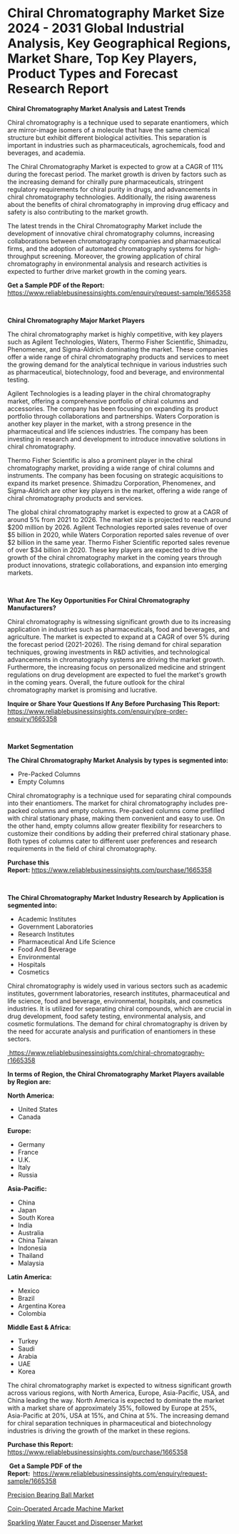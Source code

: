 <p><h1>Chiral Chromatography Market Size 2024 - 2031 Global Industrial Analysis, Key Geographical Regions, Market Share, Top Key Players, Product Types and Forecast Research Report</h1></p><p><strong>Chiral Chromatography Market Analysis and Latest Trends</strong></p>
<p><p>Chiral chromatography is a technique used to separate enantiomers, which are mirror-image isomers of a molecule that have the same chemical structure but exhibit different biological activities. This separation is important in industries such as pharmaceuticals, agrochemicals, food and beverages, and academia.</p><p>The Chiral Chromatography Market is expected to grow at a CAGR of 11% during the forecast period. The market growth is driven by factors such as the increasing demand for chirally pure pharmaceuticals, stringent regulatory requirements for chiral purity in drugs, and advancements in chiral chromatography technologies. Additionally, the rising awareness about the benefits of chiral chromatography in improving drug efficacy and safety is also contributing to the market growth.</p><p>The latest trends in the Chiral Chromatography Market include the development of innovative chiral chromatography columns, increasing collaborations between chromatography companies and pharmaceutical firms, and the adoption of automated chromatography systems for high-throughput screening. Moreover, the growing application of chiral chromatography in environmental analysis and research activities is expected to further drive market growth in the coming years.</p></p>
<p><strong>Get a Sample PDF of the Report:&nbsp;</strong> <a href="https://www.reliablebusinessinsights.com/enquiry/request-sample/1665358">https://www.reliablebusinessinsights.com/enquiry/request-sample/1665358</a></p>
<p>&nbsp;</p>
<p><strong>Chiral Chromatography Major Market Players</strong></p>
<p><p>The chiral chromatography market is highly competitive, with key players such as Agilent Technologies, Waters, Thermo Fisher Scientific, Shimadzu, Phenomenex, and Sigma-Aldrich dominating the market. These companies offer a wide range of chiral chromatography products and services to meet the growing demand for the analytical technique in various industries such as pharmaceutical, biotechnology, food and beverage, and environmental testing.</p><p>Agilent Technologies is a leading player in the chiral chromatography market, offering a comprehensive portfolio of chiral columns and accessories. The company has been focusing on expanding its product portfolio through collaborations and partnerships. Waters Corporation is another key player in the market, with a strong presence in the pharmaceutical and life sciences industries. The company has been investing in research and development to introduce innovative solutions in chiral chromatography.</p><p>Thermo Fisher Scientific is also a prominent player in the chiral chromatography market, providing a wide range of chiral columns and instruments. The company has been focusing on strategic acquisitions to expand its market presence. Shimadzu Corporation, Phenomenex, and Sigma-Aldrich are other key players in the market, offering a wide range of chiral chromatography products and services.</p><p>The global chiral chromatography market is expected to grow at a CAGR of around 5% from 2021 to 2026. The market size is projected to reach around $200 million by 2026. Agilent Technologies reported sales revenue of over $5 billion in 2020, while Waters Corporation reported sales revenue of over $2 billion in the same year. Thermo Fisher Scientific reported sales revenue of over $34 billion in 2020. These key players are expected to drive the growth of the chiral chromatography market in the coming years through product innovations, strategic collaborations, and expansion into emerging markets.</p></p>
<p>&nbsp;</p>
<p><strong>What Are The Key Opportunities For Chiral Chromatography Manufacturers?</strong></p>
<p><p>Chiral chromatography is witnessing significant growth due to its increasing application in industries such as pharmaceuticals, food and beverages, and agriculture. The market is expected to expand at a CAGR of over 5% during the forecast period (2021-2026). The rising demand for chiral separation techniques, growing investments in R&D activities, and technological advancements in chromatography systems are driving the market growth. Furthermore, the increasing focus on personalized medicine and stringent regulations on drug development are expected to fuel the market's growth in the coming years. Overall, the future outlook for the chiral chromatography market is promising and lucrative.</p></p>
<p><strong>Inquire or Share Your Questions If Any Before Purchasing This Report:</strong> <a href="https://www.reliablebusinessinsights.com/enquiry/pre-order-enquiry/1665358">https://www.reliablebusinessinsights.com/enquiry/pre-order-enquiry/1665358</a></p>
<p>&nbsp;</p>
<p><strong>Market Segmentation</strong></p>
<p><strong>The Chiral Chromatography Market Analysis by types is segmented into:</strong></p>
<p><ul><li>Pre-Packed Columns</li><li>Empty Columns</li></ul></p>
<p><p>Chiral chromatography is a technique used for separating chiral compounds into their enantiomers. The market for chiral chromatography includes pre-packed columns and empty columns. Pre-packed columns come prefilled with chiral stationary phase, making them convenient and easy to use. On the other hand, empty columns allow greater flexibility for researchers to customize their conditions by adding their preferred chiral stationary phase. Both types of columns cater to different user preferences and research requirements in the field of chiral chromatography.</p></p>
<p><strong>Purchase this Report:&nbsp;</strong><a href="https://www.reliablebusinessinsights.com/purchase/1665358">https://www.reliablebusinessinsights.com/purchase/1665358</a></p>
<p>&nbsp;</p>
<p><strong>The Chiral Chromatography Market Industry Research by Application is segmented into:</strong></p>
<p><ul><li>Academic Institutes</li><li>Government Laboratories</li><li>Research Institutes</li><li>Pharmaceutical And Life Science</li><li>Food And Beverage</li><li>Environmental</li><li>Hospitals</li><li>Cosmetics</li></ul></p>
<p><p>Chiral chromatography is widely used in various sectors such as academic institutes, government laboratories, research institutes, pharmaceutical and life science, food and beverage, environmental, hospitals, and cosmetics industries. It is utilized for separating chiral compounds, which are crucial in drug development, food safety testing, environmental analysis, and cosmetic formulations. The demand for chiral chromatography is driven by the need for accurate analysis and purification of enantiomers in these sectors.</p></p>
<p><a href="https://www.reliablebusinessinsights.com/chiral-chromatography-r1665358">&nbsp;https://www.reliablebusinessinsights.com/chiral-chromatography-r1665358</a></p>
<p><strong>In terms of Region, the Chiral Chromatography Market Players available by Region are:</strong></p>
<p>
    <p> <strong> North America: </strong>
        <ul>
            <li>United States</li>
            <li>Canada</li>
        </ul>
        </p> 
    <p> <strong> Europe: </strong>
        <ul>
            <li>Germany</li>
            <li>France</li>
            <li>U.K.</li>
            <li>Italy</li>
            <li>Russia</li>
        </ul>
        </p> 
    <p> <strong> Asia-Pacific: </strong>
        <ul>
            <li>China</li>
            <li>Japan</li>
            <li>South Korea</li>
            <li>India</li>
            <li>Australia</li>
            <li>China Taiwan</li>
            <li>Indonesia</li>
            <li>Thailand</li>
            <li>Malaysia</li>
        </ul>
        </p> 
    <p> <strong> Latin America: </strong>
        <ul>
            <li>Mexico</li>
            <li>Brazil</li>
            <li>Argentina Korea</li>
            <li>Colombia</li>
        </ul>
        </p> 
    <p> <strong> Middle East & Africa: </strong>
        <ul>
            <li>Turkey</li>
            <li>Saudi</li>
            <li>Arabia</li>
            <li>UAE</li>
            <li>Korea</li>
        </ul>
    </p>
    </p>
<p><p>The chiral chromatography market is expected to witness significant growth across various regions, with North America, Europe, Asia-Pacific, USA, and China leading the way. North America is expected to dominate the market with a market share of approximately 35%, followed by Europe at 25%, Asia-Pacific at 20%, USA at 15%, and China at 5%. The increasing demand for chiral separation techniques in pharmaceutical and biotechnology industries is driving the growth of the market in these regions.</p></p>
<p><strong>Purchase this Report: </strong><a href="https://www.reliablebusinessinsights.com/purchase/1665358">https://www.reliablebusinessinsights.com/purchase/1665358</a></p>
<p>&nbsp;<strong>Get a Sample PDF of the Report:&nbsp;&nbsp;</strong><a href="https://www.reliablebusinessinsights.com/enquiry/request-sample/1665358">https://www.reliablebusinessinsights.com/enquiry/request-sample/1665358</a></p>
<p><strong></strong></p>
<p><p><a href="https://github.com/ChiragRp1/Market-Research-Report-List-5/blob/main/precision-bearing-ball-market.md">Precision Bearing Ball Market</a></p><p><a href="https://github.com/abdelrhmankishk22/Market-Research-Report-List-5/blob/main/coin-operated-arcade-machine-market.md">Coin-Operated Arcade Machine Market</a></p><p><a href="https://github.com/caicuccucga/Market-Research-Report-List-1/blob/main/sparkling-water-faucet-and-dispenser-market.md">Sparkling Water Faucet and Dispenser Market</a></p></p>